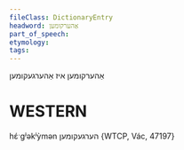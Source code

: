 ```yaml
---
fileClass: DictionaryEntry
headword: אַהערקומען
part_of_speech: 
etymology: 
tags: 
---
```

אַהערקומען
איז אַהערגעקומען

WESTERN
========

hɛ́ˑgʲəkʲỳmən הערגעקומען {WTCP, Vác, 47197}
